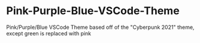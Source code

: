 # Pink-Purple-Blue-VSCode-Theme
Pink/Purple/Blue VSCode Theme based off of the "Cyberpunk 2021" theme, except green is replaced with pink
